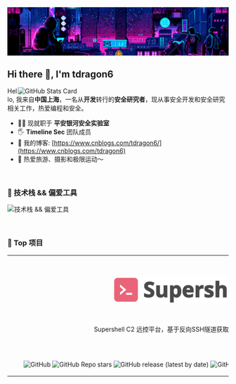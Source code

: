 <img align="center" src="https://github.com/tdragon6/tdragon6/blob/main/images/pixel-night-banner.gif">

## Hi there 👋, I'm tdragon6

<!--
**tdragon6/tdragon6** is a ✨ _special_ ✨ repository because its `README.md` (this file) appears on your GitHub profile.

Here are some ideas to get you started:

- 🔭 I’m currently working on ...
- 🌱 I’m currently learning ...
- 👯 I’m looking to collaborate on ...
- 🤔 I’m looking for help with ...
- 💬 Ask me about ...
- 📫 How to reach me: ...
- 😄 Pronouns: ...
- ⚡ Fun fact: ...
-->

<a href="https://github.com/tdragon6">
  <picture>
    <img align="right" width="480px" alt="GitHub Stats Card" src="https://github-readme-stats.vercel.app/api?username=tdragon6&show_icons=true&theme=dracula&count_private=true&hide=prs&include_all_commits=true">
  </picture>
</a>

Hello, 我来自**中国上海**，一名从**开发**转行的**安全研究者**，现从事安全开发和安全研究相关工作，热爱编程和安全。

- 👨‍💼 现就职于 **平安银河安全实验室**
- 🖐️ **Timeline Sec** 团队成员
- 🤔 我的博客: [https://www.cnblogs.com/tdragon6/](https://www.cnblogs.com/tdragon6)
- 🥰 热爱旅游、摄影和极限运动～

<br>

### 🔧 技术栈 && 偏爱工具

![技术栈 && 偏爱工具](https://skillicons.dev/icons?i=html,css,js,jquery,bootstrap,py,django,flask,nginx,redis,mysql,electron,nodejs,git,vscode,postman,idea,vim,docker,bash,ps,pr,linux,github,md,powershell,sqlite,selenium#gh-dark-mode-only)

<br>

### 🌟 Top 项目

<table align="center" style="table-layout: auto; width: 100%;">
    <tr>
        <td>
            <div align="center">
                <p align="center">
&nbsp;&nbsp;&nbsp;&nbsp;&nbsp;&nbsp;&nbsp;&nbsp;&nbsp;&nbsp;&nbsp;&nbsp;&nbsp;&nbsp;&nbsp;&nbsp;&nbsp;&nbsp;&nbsp;&nbsp;&nbsp;&nbsp;&nbsp;&nbsp;&nbsp;&nbsp;&nbsp;&nbsp;&nbsp;&nbsp;&nbsp;&nbsp;&nbsp;&nbsp;&nbsp;&nbsp;&nbsp;&nbsp;&nbsp;&nbsp;&nbsp;&nbsp;&nbsp;&nbsp;&nbsp;&nbsp;&nbsp;&nbsp;&nbsp;&nbsp;&nbsp;&nbsp;&nbsp;&nbsp;&nbsp;&nbsp;&nbsp;&nbsp;&nbsp;&nbsp;&nbsp;&nbsp;&nbsp;&nbsp;&nbsp;&nbsp;&nbsp;&nbsp;&nbsp;&nbsp;&nbsp;&nbsp;&nbsp;&nbsp;&nbsp;&nbsp;&nbsp;&nbsp;&nbsp;&nbsp;&nbsp;&nbsp;&nbsp;&nbsp;&nbsp;&nbsp;&nbsp;&nbsp;&nbsp;&nbsp;&nbsp;&nbsp;&nbsp;&nbsp;&nbsp;&nbsp;&nbsp;&nbsp;&nbsp;&nbsp;&nbsp;&nbsp;&nbsp;&nbsp;&nbsp;&nbsp;&nbsp;&nbsp;&nbsp;&nbsp;&nbsp;&nbsp;&nbsp;&nbsp;&nbsp;&nbsp;&nbsp;&nbsp;&nbsp;&nbsp;&nbsp;&nbsp;&nbsp;&nbsp;&nbsp;&nbsp;&nbsp;&nbsp;&nbsp;&nbsp;&nbsp;&nbsp;&nbsp;&nbsp;&nbsp;&nbsp;&nbsp;&nbsp;&nbsp;&nbsp;&nbsp;&nbsp;&nbsp;&nbsp;&nbsp;&nbsp;&nbsp;&nbsp;&nbsp;&nbsp;&nbsp;&nbsp;&nbsp;&nbsp;&nbsp;&nbsp;&nbsp;&nbsp;&nbsp;&nbsp;&nbsp;&nbsp;&nbsp;&nbsp;&nbsp;&nbsp;&nbsp;&nbsp;&nbsp;&nbsp;&nbsp;&nbsp;&nbsp;&nbsp;&nbsp;&nbsp;&nbsp;&nbsp;&nbsp;&nbsp;&nbsp;&nbsp;&nbsp;&nbsp;&nbsp;&nbsp;&nbsp;&nbsp;&nbsp;&nbsp;&nbsp;&nbsp;&nbsp;&nbsp;&nbsp;&nbsp;&nbsp;&nbsp;&nbsp;&nbsp;&nbsp;&nbsp;&nbsp;&nbsp;&nbsp;&nbsp;&nbsp;&nbsp;&nbsp;&nbsp;</p>
                <p align="center">
                    <a href="https://github.com/tdragon6/Supershell"><img alt="Supershell" src="https://github.com/tdragon6/Supershell-oss/blob/main/logo.svg" width="320" height="100%" title="ManDAO"></a>
                </p>
                <br>
                <p>Supershell C2 远控平台，基于反向SSH隧道获取完全交互式Shell</p>
                <br><br>
                <p align="center">
                	<img alt="GitHub" src="https://img.shields.io/github/license/tdragon6/Supershell">
                	<img alt="GitHub Repo stars" src="https://img.shields.io/github/stars/tdragon6/Supershell">
                	<img alt="GitHub release (latest by date)" src="https://img.shields.io/github/v/release/tdragon6/Supershell">
                	<img alt="GitHub all releases" src="https://img.shields.io/github/downloads/tdragon6/Supershell/total">
                	<img alt="Bitbucket open issues" src="https://img.shields.io/github/issues/tdragon6/Supershell">
                </p>
            </div>
        </td>
    </tr>
</table>

<!--
<a href="https://github.com/tdragon6/Supershell">
  <img alt="Readme Card" align="center" src="https://github-readme-stats.vercel.app/api/pin/?username=tdragon6&repo=Supershell&theme=dracula" />
</a>
-->
